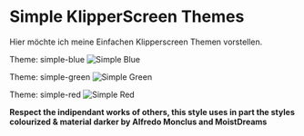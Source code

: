 # Simple KlipperScreen Themes

Hier möchte ich meine Einfachen Klipperscreen Themen vorstellen.


Theme: simple-blue
![Simple Blue](https://github.com/user-attachments/assets/d40700f7-259f-477b-a4ac-57a6385307d6)

Theme: simple-green
![Simple Green](https://github.com/user-attachments/assets/b51cbe27-da2c-441f-8d0f-50dc557706bf)

Theme: simple-red
![Simple Red](https://github.com/user-attachments/assets/283bec08-d932-4bfe-9c79-6271eba0e3ca)


**Respect the indipendant works of others, this style uses in part the styles colourized & material darker by Alfredo Monclus and MoistDreams**
